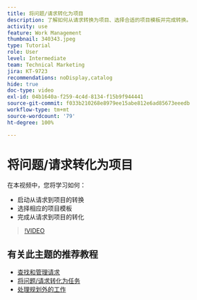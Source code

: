 ```yaml
---
title: 将问题/请求转化为项目
description: 了解如何从请求转换为项目、选择合适的项目模板并完成转换。
activity: use
feature: Work Management
thumbnail: 340343.jpeg
type: Tutorial
role: User
level: Intermediate
team: Technical Marketing
jira: KT-9723
recommendations: noDisplay,catalog
hide: true
doc-type: video
exl-id: 04b1640a-f259-4c4d-8134-f15b9f944441
source-git-commit: f033b210268e8979ee15abe812e6ad85673eeedb
workflow-type: tm+mt
source-wordcount: '79'
ht-degree: 100%

---
```


# 将问题/请求转化为项目

在本视频中，您将学习如何：

* 启动从请求到项目的转换
* 选择相应的项目模板
* 完成从请求到项目的转化

>[!VIDEO](https://video.tv.adobe.com/v/340343/?quality=12&learn=on)


## 有关此主题的推荐教程

* [查找和管理请求](/help/manage-work/issues-requests/find-requests.md)
* [将问题/请求转化为任务](/help/manage-work/issues-requests/convert-issues-to-other-work-items.md)
* [处理规划外的工作](/help/manage-work/issues-requests/handle-unplanned-work.md)
